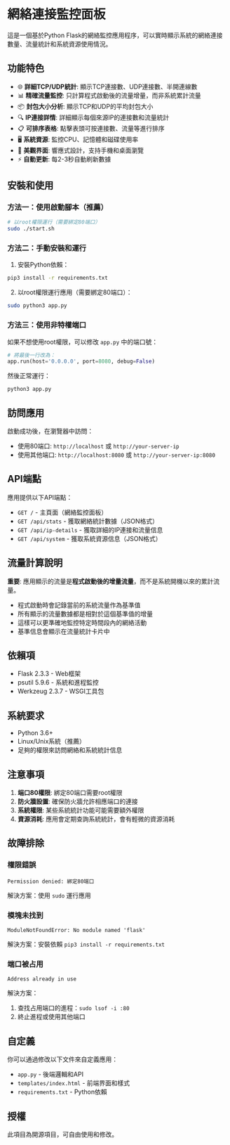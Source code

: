 # 網絡連接監控面板

這是一個基於Python Flask的網絡監控應用程序，可以實時顯示系統的網絡連接數量、流量統計和系統資源使用情況。

## 功能特色

- 🌐 **詳細TCP/UDP統計**: 顯示TCP連接數、UDP連接數、半開連線數
- 📊 **精確流量監控**: 只計算程式啟動後的流量增量，而非系統累計流量
- 📦 **封包大小分析**: 顯示TCP和UDP的平均封包大小
- 🔍 **IP連接詳情**: 詳細顯示每個來源IP的連接數和流量統計
- 📋 **可排序表格**: 點擊表頭可按連接數、流量等進行排序
- 🖥️ **系統資源**: 監控CPU、記憶體和磁碟使用率
- 🎨 **美觀界面**: 響應式設計，支持手機和桌面瀏覽
- ⚡ **自動更新**: 每2-3秒自動刷新數據

## 安裝和使用

### 方法一：使用啟動腳本（推薦）

```bash
# 以root權限運行（需要綁定80端口）
sudo ./start.sh
```

### 方法二：手動安裝和運行

1. 安裝Python依賴：
```bash
pip3 install -r requirements.txt
```

2. 以root權限運行應用（需要綁定80端口）：
```bash
sudo python3 app.py
```

### 方法三：使用非特權端口

如果不想使用root權限，可以修改 `app.py` 中的端口號：

```python
# 將最後一行改為：
app.run(host='0.0.0.0', port=8080, debug=False)
```

然後正常運行：
```bash
python3 app.py
```

## 訪問應用

啟動成功後，在瀏覽器中訪問：
- 使用80端口: `http://localhost` 或 `http://your-server-ip`
- 使用其他端口: `http://localhost:8080` 或 `http://your-server-ip:8080`

## API端點

應用提供以下API端點：

- `GET /` - 主頁面（網絡監控面板）
- `GET /api/stats` - 獲取網絡統計數據（JSON格式）
- `GET /api/ip-details` - 獲取詳細的IP連接和流量信息
- `GET /api/system` - 獲取系統資源信息（JSON格式）

## 流量計算說明

**重要**: 應用顯示的流量是**程式啟動後的增量流量**，而不是系統開機以來的累計流量。

- 程式啟動時會記錄當前的系統流量作為基準值
- 所有顯示的流量數據都是相對於這個基準值的增量
- 這樣可以更準確地監控特定時間段內的網絡活動
- 基準信息會顯示在流量統計卡片中

## 依賴項

- Flask 2.3.3 - Web框架
- psutil 5.9.6 - 系統和進程監控
- Werkzeug 2.3.7 - WSGI工具包

## 系統要求

- Python 3.6+
- Linux/Unix系統（推薦）
- 足夠的權限來訪問網絡和系統統計信息

## 注意事項

1. **端口80權限**: 綁定80端口需要root權限
2. **防火牆設置**: 確保防火牆允許相應端口的連接
3. **系統權限**: 某些系統統計功能可能需要額外權限
4. **資源消耗**: 應用會定期查詢系統統計，會有輕微的資源消耗

## 故障排除

### 權限錯誤
```
Permission denied: 綁定80端口
```
解決方案：使用 `sudo` 運行應用

### 模塊未找到
```
ModuleNotFoundError: No module named 'flask'
```
解決方案：安裝依賴 `pip3 install -r requirements.txt`

### 端口被占用
```
Address already in use
```
解決方案：
1. 查找占用端口的進程：`sudo lsof -i :80`
2. 終止進程或使用其他端口

## 自定義

你可以通過修改以下文件來自定義應用：

- `app.py` - 後端邏輯和API
- `templates/index.html` - 前端界面和樣式
- `requirements.txt` - Python依賴

## 授權

此項目為開源項目，可自由使用和修改。

